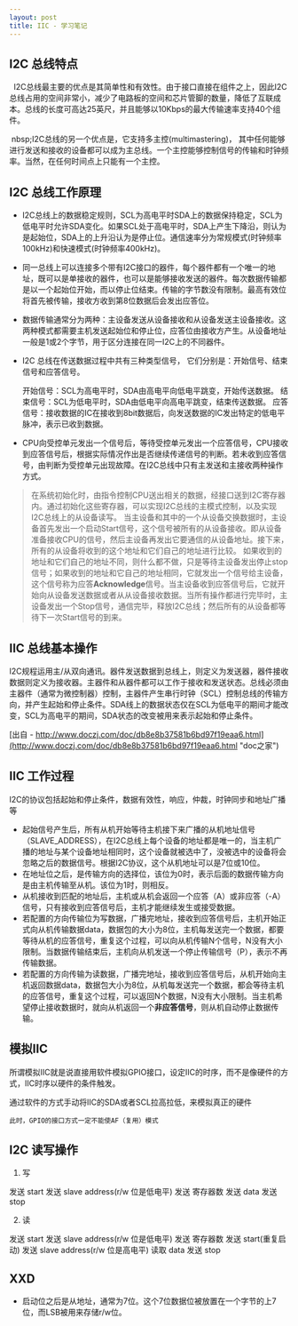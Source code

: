 ```yaml
---
layout: post
title: IIC - 学习笔记
---
```


## I2C 总线特点
&nbsp;&nbsp;I2C总线最主要的优点是其简单性和有效性。由于接口直接在组件之上，因此I2C总线占用的空间非常小，减少了电路板的空间和芯片管脚的数量，降低了互联成本。总线的长度可高达25英尺，并且能够以10Kbps的最大传输速率支持40个组件。

&nbsp;nbsp;I2C总线的另一个优点是，它支持多主控(multimastering)， 其中任何能够进行发送和接收的设备都可以成为主总线。一个主控能够控制信号的传输和时钟频率。当然，在任何时间点上只能有一个主控。 

## I2C 总线工作原理
* I2C总线上的数据稳定规则，SCL为高电平时SDA上的数据保持稳定，SCL为低电平时允许SDA变化。如果SCL处于高电平时，SDA上产生下降沿，则认为是起始位，SDA上的上升沿认为是停止位。通信速率分为常规模式(时钟频率100kHz)和快速模式(时钟频率400kHz)。

* 同一总线上可以连接多个带有I2C接口的器件，每个器件都有一个唯一的地址，既可以是单接收的器件，也可以是能够接收发送的器件。每次数据传输都是以一个起始位开始，而以停止位结束。传输的字节数没有限制。最高有效位将首先被传输，接收方收到第8位数据后会发出应答位。

* 数据传输通常分为两种：主设备发送从设备接收和从设备发送主设备接收。这两种模式都需要主机发送起始位和停止位，应答位由接收方产生。从设备地址一般是1或2个字节，用于区分连接在同一I2C上的不同器件。

* I2C 总线在传送数据过程中共有三种类型信号， 它们分别是：开始信号、结束信号和应答信号。 

  开始信号：SCL为高电平时，SDA由高电平向低电平跳变，开始传送数据。 
  结束信号：SCL为低电平时，SDA由低电平向高电平跳变，结束传送数据。 
  应答信号：接收数据的IC在接收到8bit数据后，向发送数据的IC发出特定的低电平脉冲，表示已收到数据。  

* CPU向受控单元发出一个信号后，等待受控单元发出一个应答信号，CPU接收到应答信号后，根据实际情况作出是否继续传递信号的判断。若未收到应答信号，由判断为受控单元出现故障。在I2C总线中只有主发送和主接收两种操作方式。  

> 在系统初始化时，由指令控制CPU送出相关的数据，经接口送到I2C寄存器内。通过初始化这些寄存器，可以实现I2C总线的主模式控制，以及实现I2C总线上的从设备读写。
> 当主设备和其中的一个从设备交换数据时，主设备首先发出一个启动Start信号，这个信号被所有的从设备接收。即从设备准备接收CPU的信号，然后主设备再发出它要通信的从设备地址。接下来，所有的从设备将收到的这个地址和它们自己的地址进行比较。
> 如果收到的地址和它们自己的地址不同，则什么都不做，只是等待主设备发出停止stop信号；如果收到的地址和它自己的地址相同，它就发出一个信号给主设备，这个信号称为应答**Acknowledge**信号。当主设备收到应答信号后，它就开始向从设备发送数据或者从从设备接收数据。当所有操作都进行完毕时，主设备发出一个Stop信号，通信完毕，释放I2C总线；然后所有的从设备都等待下一次Start信号的到来。

## IIC 总线基本操作

I2C规程运用主/从双向通讯。器件发送数据到总线上，则定义为发送器，器件接收数据则定义为接收器。主器件和从器件都可以工作于接收和发送状态。总线必须由主器件（通常为微控制器）控制，主器件产生串行时钟（SCL）控制总线的传输方向，并产生起始和停止条件。SDA线上的数据状态仅在SCL为低电平的期间才能改变，SCL为高电平的期间，SDA状态的改变被用来表示起始和停止条件。

[出自 - http://www.doczj.com/doc/db8e8b37581b6bd97f19eaa6.html](http://www.doczj.com/doc/db8e8b37581b6bd97f19eaa6.html "doc之家")

## IIC 工作过程

I2C的协议包括起始和停止条件，数据有效性，响应，仲裁，时钟同步和地址广播等  

* 起始信号产生后，所有从机开始等待主机接下来广播的从机地址信号（SLAVE_ADDRESS），在I2C总线上每个设备的地址都是唯一的，当主机广播的地址与某个设备地址相同时，这个设备就被选中了，没被选中的设备将会忽略之后的数据信号。根据I2C协议，这个从机地址可以是7位或10位。
* 在地址位之后，是传输方向的选择位，该位为0时，表示后面的数据传输方向是由主机传输至从机。该位为1时，则相反。
* 从机接收到匹配的地址后，主机或从机会返回一个应答（A）或非应答（-A）信号，只有接收到应答信号后，主机才能继续发生或接受数据。
* 若配置的方向传输位为写数据，广播完地址，接收到应答信号后，主机开始正式向从机传输数据data，数据包的大小为8位，主机每发送完一个数据，都要等待从机的应答信号，重复这个过程，可以向从机传输N个信号，N没有大小限制。当数据传输结束后，主机向从机发送一个停止传输信号（P），表示不再传输数据。
* 若配置的方向传输为读数据，广播完地址，接收到应答信号后，从机开始向主机返回数据data，数据包大小为8位，从机每发送完一个数据，都会等待主机的应答信号，重复这个过程，可以返回N个数据，N没有大小限制。当主机希望停止接收数据时，就向从机返回一个**非应答信号**，则从机自动停止数据传输。

## 模拟IIC

所谓模拟IIC就是说直接用软件模拟GPIO接口，设定IIC的时序，而不是像硬件的方式，IIC时序以硬件的条件触发。

通过软件的方式手动将IIC的SDA或者SCL拉高拉低，来模拟真正的硬件

```此时，GPIO的接口方式一定不能使AF（复用）模式```

## I2C 读写操作

1. 写

 发送 start
 发送 slave address(r/w 位是低电平)
 发送 寄存器数
 发送 data
 发送 stop

2. 读

 发送 start
 发送 slave address(r/w 位是低电平)
 发送 寄存器数
 发送 start(重复启动)
 发送 slave address(r/w 位是高电平)
 读取 data
 发送 stop

## XXD

* 启动位之后是从地址，通常为7位。这个7位数据位被放置在一个字节的上7位，而LSB被用来存储r/w位。





